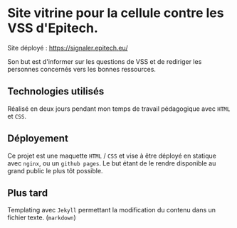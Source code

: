 # Site vitrine pour la cellule contre les VSS d'Epitech.
Site déployé : https://signaler.epitech.eu/

Son but est d'informer sur les questions de VSS et de rediriger les personnes concernés vers les bonnes ressources.

## Technologies utilisés
Réalisé en deux jours pendant mon temps de travail pédagogique avec `HTML` et `CSS`.

## Déployement
Ce projet est une maquette `HTML` / `CSS` et vise à être déployé en statique avec `nginx`, ou un `github pages`.
Le but étant de le rendre disponible au grand public le plus tôt possible.

## Plus tard
Templating avec `Jekyll` permettant la modification du contenu dans un fichier texte. (`markdown`)
